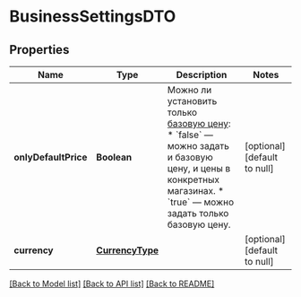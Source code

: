 # BusinessSettingsDTO
## Properties

| Name | Type | Description | Notes |
|------------ | ------------- | ------------- | -------------|
| **onlyDefaultPrice** | **Boolean** | Можно ли установить только [базовую цену](*rule): * &#x60;false&#x60; — можно задать и базовую цену, и цены в конкретных магазинах. * &#x60;true&#x60; — можно задать только базовую цену.  | [optional] [default to null] |
| **currency** | [**CurrencyType**](CurrencyType.md) |  | [optional] [default to null] |

[[Back to Model list]](../README.md#documentation-for-models) [[Back to API list]](../README.md#documentation-for-api-endpoints) [[Back to README]](../README.md)

